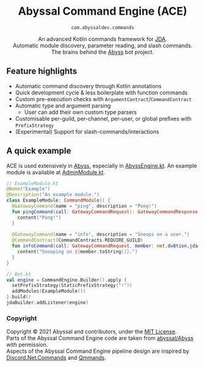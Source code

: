 <div align="center">

<h1>Abyssal Command Engine (ACE)</h1>
<code>com.abyssaldev.commands</code>


An advanced Kotlin commands framework for [JDA](https://github.com/DV8FromTheWorld/JDA).  
Automatic module discovery, parameter reading, and slash commands.  
The brains behind the [Abyss](https://github.com/abyssal/abyss) bot project.

</div>

## Feature highlights
- Automatic command discovery through Kotlin annotations
- Quick development cycle & less boilerplate with function commands
- Custom pre-execution checks with `ArgumentContract`/`CommandContract`
- Automatic type and argument parsing
  - User can add their own custom type parsers
- Customisable per-guild, per-channel, per-user, or global prefixes with `PrefixStrategy`
- (Experimental) Support for slash-commands/interactions

## A quick example
ACE is used extensively in [Abyss](abyssal/Abyss), especially in [AbyssEngine.kt](https://github.com/abyssal/abyss/blob/v16-kt/src/main/kotlin/com/abyssaldev/abyss/AbyssEngine.kt#L93). An example module is available at [AdminModule.kt](https://github.com/abyssal/abyss/blob/v16-kt/src/main/kotlin/com/abyssaldev/abyss/commands/gateway/AdminModule.kt).
```kt
// ExampleModule.kt
@Name("Example")
@Description("An example module.")
class ExampleModule: CommandModule() {
  @GatewayCommand(name = "ping", description = "Pong!")
  fun pingCommand(call: GatewayCommandRequest): GatewayCommandResponse = respond {
    content("Pong!")
  }
  
  @GatewayCommand(name = "info", description = "Snoops on a user.")
  @CommandContract(CommandContracts.REQUIRE_GUILD)
  fun infoCommand(call: GatewayCommandRequest, member: net.dv8tion.jda.api.entities.Member) = respond {
    content("Snooping on ${member.toString()}.")
  }
}

// Bot.kt
val engine = CommandEngine.Builder().apply {
  setPrefixStrategy(StaticPrefixStrategy("!"))
  addModules(ExampleModule())
}.build()
jdaBuilder.addListener(engine)
```

### Copyright
Copyright &copy; 2021 Abyssal and contributors, under the [MIT License](LICENSE.md).  
Parts of the Abyssal Command Engine code are taken from [abyssal/Abyss](https://github.com/abyssal/abyss) with permission.  
Aspects of the Abyssal Command Engine pipeline design are inspired by [Discord.Net.Commands](https://github.com/discord-net/Discord.Net/tree/dev/src/Discord.Net.Commands) and [Qmmands](https://github.com/Quahu/Qmmands).
